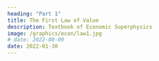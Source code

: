```yaml
---
heading: "Part 1"
title: The First Law of Value
description: Textbook of Economic Superphysics
image: /graphics/econ/law1.jpg
# date: 2022-08-09
date: 2022-01-30
---
```


